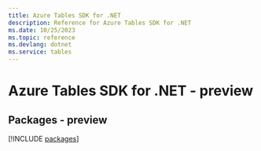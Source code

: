 ```yaml
---
title: Azure Tables SDK for .NET
description: Reference for Azure Tables SDK for .NET
ms.date: 10/25/2023
ms.topic: reference
ms.devlang: dotnet
ms.service: tables
---
```

# Azure Tables SDK for .NET - preview
## Packages - preview
[!INCLUDE [packages](tables-index.md)]